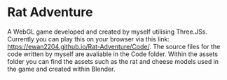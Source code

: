 # Rat Adventure
A WebGL game developed and created by myself utilising Three.JSs.
Currently you can play this on your browser via this link: https://ewan2204.github.io/Rat-Adventure/Code/.
The source files for the code written by myself are avaliable in the Code folder.
Within the assets folder you can find the assets such as the rat and cheese models used in the game and created within Blender.
